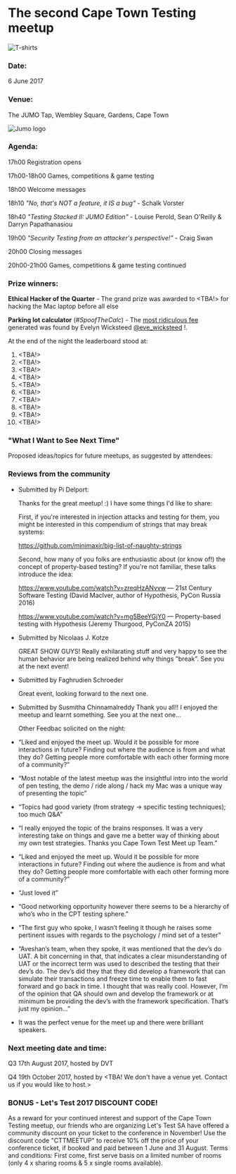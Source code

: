 # The second Cape Town Testing meetup

![T-shirts](https://github.com/cape-town-testing/meetup/blob/master/2017-Q2/CTTM%20Shirts.jpg)

### Date: 
6 June 2017

### Venue: 
The JUMO Tap, Wembley Square, Gardens, Cape Town

![Jumo logo](https://github.com/cape-town-testing/meetup/blob/master/2017-Q2/JUMO%20logo.jpeg)

 
### Agenda:

17h00 Registration opens

17h00-18h00 Games, competitions & game testing

18h00 Welcome messages

18h10 *"No, that's NOT a feature, it IS a bug"* - Schalk Vorster

18h40 *"Testing Stacked II: JUMO Edition"* - Louise Perold, Sean O'Reilly & Darryn Papathanasiou

19h00 *"Security Testing from an attacker's perspective!"* - Craig Swan

20h00 Closing messages

20h00-21h00 Games, competitions & game testing continued


### Prize winners:

**Ethical Hacker of the Quarter** - The grand prize was awarded to <TBA!> for hacking the Mac laptop before all else

**Parking lot calculator** (*#SpoofTheCalc*) - The [most ridiculous fee](https://twitter.com/CapeTownTesting/status/872360062081216512) 
generated was found by Evelyn Wicksteed
[@eve_wicksteed](https://twitter.com/eve_wicksteed) !.  

At the end of the night the leaderboard stood at:
1. <TBA!>
2. <TBA!>
3. <TBA!>
4. <TBA!>
5. <TBA!>
6. <TBA!>
7. <TBA!>
8. <TBA!>
9. <TBA!>
10. <TBA!>

### "What I Want to See Next Time"

Proposed ideas/topics for future meetups, as suggested by attendees:



### Reviews from the community

- Submitted by Pi Delport:

  Thanks for the great meetup! :) I have some things I'd like to share:

  First, if you're interested in injection attacks and testing for them, you might be interested in this compendium of strings that may break systems:

  https://github.com/minimaxir/big-list-of-naughty-strings

  Second, how many of you folks are enthusiastic about (or know of!) the concept of property-based testing? If you're not  familiar, these talks introduce the idea:

  https://www.youtube.com/watch?v=zreqHzANvvw — 21st Century Software Testing (David MacIver, author of Hypothesis, PyCon   Russia 2016)

  https://www.youtube.com/watch?v=mg5BeeYGjY0 — Property-based testing with Hypothesis (Jeremy Thurgood, PyConZA 2015)


- Submitted by Nicolaas J. Kotze

  GREAT SHOW GUYS! Really exhilarating stuff and very happy to see the human behavior are being realized behind why things   "break". See you at the next event!

- Submitted by Faghrudien Schroeder

  Great event, looking forward to the next one.

- Submitted by Susmitha Chinnamalreddy
  Thank you all!! I enjoyed the meetup and learnt something. See you at the next one...
  
  Other Feedbac solicited on the night:
  
- “Liked and enjoyed the meet up. Would it be possible for more interactions in future? Finding out where the audience is  from and what they do? Getting people more comfortable with each other forming more of a community?”

- “Most notable of the latest meetup was the insightful intro into the world of pen testing, the demo / ride along / hack my Mac was a unique way of presenting the topic”

- “Topics had good variety (from strategy -> specific testing techniques); too much Q&A” 

- “I really enjoyed the topic of the brains responses. It was a very interesting take on things and gave me a better way of thinking about my own test strategies. Thanks you Cape Town Test Meet up Team.”

- “Liked and enjoyed the meet up. Would it be possible for more interactions in future? Finding out where the audience is from and what they do? Getting people more comfortable with each other forming more of a community?”

- “Just loved it”

- “Good networking opportunity however there seems to be a hierarchy of who’s who in the CPT testing sphere.”

- “The first guy who spoke, I wasn’t feeling it though he raises some pertinent issues with regards to the psychology / mind set of a tester”

- “Aveshan’s team, when they spoke, it was mentioned that the dev’s do UAT. A bit concerning in that, that indicates a clear misunderstanding of UAT or the incorrect term was used to described the testing that their dev’s do. The dev’s did they that they did develop a framework that can simulate their transactions and freeze time to enable them to fast forward and go back in time. I thought that was really cool. However, I’m of the opinion that QA should own and develop the framework or at minimum be providing the dev’s with the framework specification. That’s just my opinion…”

- It was the perfect venue for the meet up and there were brilliant speakers.


### Next meeting date and time:

Q3 17th August 2017, hosted by DVT

Q4 19th October 2017, hosted by <TBA! We don't have a venue yet. Contact us if you would like to host.>

### BONUS - Let's Test 2017 DISCOUNT CODE!
As a reward for your continued interest and support of the Cape Town Testing meetup, our friends who are organizing Let's Test SA have offered a community discount on your ticket to the conference in November!
Use the discount code "CTTMEETUP" to receive 10% off the price of your conference ticket, if booked and paid between 1 June and 31 August.
Terms and conditions: First come, first serve basis on a limited number of rooms (only 4 x sharing rooms & 5 x single rooms available). 
